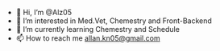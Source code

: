 - 👋 Hi, I’m @Alz05
- 👀 I’m interested in Med.Vet, Chemestry and Front-Backend
- 🌱 I’m currently learning Chemestry and Schedule
- 📫 How to reach me allan.kn05@gmail.com

<!---
Alz05/Alz05 is a ✨ special ✨ repository because its `README.md` (this file) appears on your GitHub profile.
You can click the Preview link to take a look at your changes.
--->
